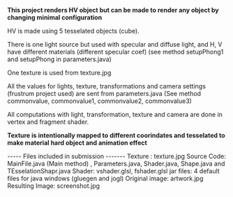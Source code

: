 **This project renders HV object but can be made to render any object by changing minimal configuration**

HV is made using 5 tesselated objects (cube).

There is one light source but used with specular and diffuse light, and
H, V have different materials (different specular coef)  (see method setupPhong1 and setupPhong in parameters.java)

One texture is used from texture.jpg

All the values for lights, texture, transformations and camera settings (frustrum project used) are sent from parameters.java
(See method commonvalue, commonvalue1, commonvalue2, commonvalue3)

All computations with light, transformation, texture and camera are done in vertex and fragment shader.

**Texture is intentionally mapped to different coorindates and tesselated to make material hard object and animation effect**

----- Files included in submission -------
Texture : texture.jpg
Source Code: MainFile.java (Main method) , Parameters.java, Shader.java, Shape.java and TEsselationShapr.java
Shader: vshader.glsl, fshader.glsl
jar files: 4 default files for java windows (gluegen and jogl)
Original image: artwork.jpg
Resulting Image: screenshot.jpg

